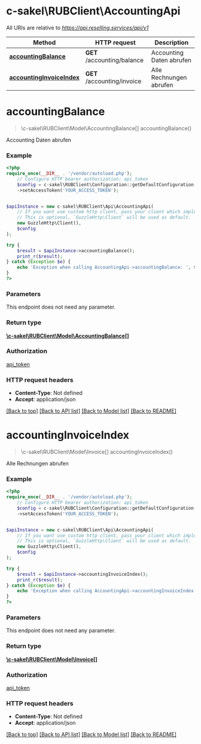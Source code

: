 # c-sakel\RUBClient\AccountingApi

All URIs are relative to *https://api.reselling.services/api/v1*

Method | HTTP request | Description
------------- | ------------- | -------------
[**accountingBalance**](AccountingApi.md#accountingbalance) | **GET** /accounting/balance | Accounting Daten abrufen
[**accountingInvoiceIndex**](AccountingApi.md#accountinginvoiceindex) | **GET** /accounting/invoice | Alle Rechnungen abrufen

# **accountingBalance**
> \c-sakel\RUBClient\Model\AccountingBalance[] accountingBalance()

Accounting Daten abrufen

### Example
```php
<?php
require_once(__DIR__ . '/vendor/autoload.php');
    // Configure HTTP bearer authorization: api_token
    $config = c-sakel\RUBClient\Configuration::getDefaultConfiguration()
    ->setAccessToken('YOUR_ACCESS_TOKEN');


$apiInstance = new c-sakel\RUBClient\Api\AccountingApi(
    // If you want use custom http client, pass your client which implements `GuzzleHttp\ClientInterface`.
    // This is optional, `GuzzleHttp\Client` will be used as default.
    new GuzzleHttp\Client(),
    $config
);

try {
    $result = $apiInstance->accountingBalance();
    print_r($result);
} catch (Exception $e) {
    echo 'Exception when calling AccountingApi->accountingBalance: ', $e->getMessage(), PHP_EOL;
}
?>
```

### Parameters
This endpoint does not need any parameter.

### Return type

[**\c-sakel\RUBClient\Model\AccountingBalance[]**](../Model/AccountingBalance.md)

### Authorization

[api_token](../../README.md#api_token)

### HTTP request headers

 - **Content-Type**: Not defined
 - **Accept**: application/json

[[Back to top]](#) [[Back to API list]](../../README.md#documentation-for-api-endpoints) [[Back to Model list]](../../README.md#documentation-for-models) [[Back to README]](../../README.md)

# **accountingInvoiceIndex**
> \c-sakel\RUBClient\Model\Invoice[] accountingInvoiceIndex()

Alle Rechnungen abrufen

### Example
```php
<?php
require_once(__DIR__ . '/vendor/autoload.php');
    // Configure HTTP bearer authorization: api_token
    $config = c-sakel\RUBClient\Configuration::getDefaultConfiguration()
    ->setAccessToken('YOUR_ACCESS_TOKEN');


$apiInstance = new c-sakel\RUBClient\Api\AccountingApi(
    // If you want use custom http client, pass your client which implements `GuzzleHttp\ClientInterface`.
    // This is optional, `GuzzleHttp\Client` will be used as default.
    new GuzzleHttp\Client(),
    $config
);

try {
    $result = $apiInstance->accountingInvoiceIndex();
    print_r($result);
} catch (Exception $e) {
    echo 'Exception when calling AccountingApi->accountingInvoiceIndex: ', $e->getMessage(), PHP_EOL;
}
?>
```

### Parameters
This endpoint does not need any parameter.

### Return type

[**\c-sakel\RUBClient\Model\Invoice[]**](../Model/Invoice.md)

### Authorization

[api_token](../../README.md#api_token)

### HTTP request headers

 - **Content-Type**: Not defined
 - **Accept**: application/json

[[Back to top]](#) [[Back to API list]](../../README.md#documentation-for-api-endpoints) [[Back to Model list]](../../README.md#documentation-for-models) [[Back to README]](../../README.md)


